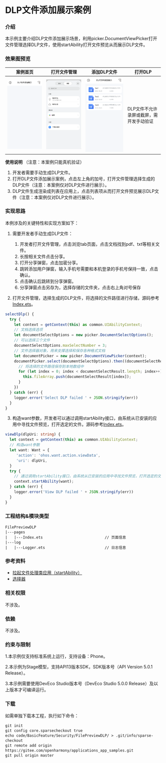 # DLP文件添加展示案例

### 介绍

本示例主要介绍DLP文件添加展示场景，利用picker.DocumentViewPicker打开文件管理选择DLP文件，使用startAbility打开文件预览从而展示DLP文件。

### 效果图预览

| 案例首页            | 打开文件管理         | 添加DLP文件                   | 打开DLP                 |
|-----------------|----------------|---------------------------|-----------------------|
| ![img_1.png](entry/src/main/resources/base/media/img_1.png) | 	![img_2.png](entry/src/main/resources/base/media/img_2.png)  | 	![img_3.png](entry/src/main/resources/base/media/img_3.png)	 | DLP文件不允许录屏或截屏，需开发手动验证 |


**使用说明**
（注意：本案例只能真机验证）
1. 开发者需要手动生成DLP文件。
2. 打开DLP文件添加展示案例，点击左上角的加号，打开文件管理选择生成的DLP文件（注意：本案例仅对DLP文件进行展示）。
3. DLP文件生成渲染成列表在应用上，点击列表项从而打开文件预览展示DLP文件（注意：本案例仅对DLP文件进行展示）。

### 实现思路

本例涉及的关键特性和实现方案如下：

1. 需要开发者手动生成DLP文件：
   1. 开发者打开文件管理，点击浏览tab页面，点击文档找到pdf、txt等相关文件。
   2. 长按相关文件点击分享。
   3. 打开分享弹窗，点击加密分享。
   4. 跳转添加用户弹窗，输入手机号需要和本机登录的手机号保持一致，点击确认。
   5. 点击确认后跳转到分享弹窗。
   6. 分享弹窗点击另存为，选择存储的文件夹，点击右上角对号保存

2. 打开文件管理，选择生成的DLP文件，将选择的文件路径进行存储，源码参考[Index.ets](./entry/src/main/ets/pages/Index.ets)。

```typescript
selectDlp() {
  try {
    let context = getContext(this) as common.UIAbilityContext;
    // 文档选择选项
    let documentSelectOptions = new picker.DocumentSelectOptions();
    // 可以选择三个文件
    documentSelectOptions.maxSelectNumber = 3;
    // 文件选择器对象，用来支撑选择和保存各种格式文档
    let documentPicker = new picker.DocumentViewPicker(context);
    documentPicker.select(documentSelectOptions).then((documentSelectResult: Array<string>) => {
      // 将选择的文件路径保存到本地数组中
      for (let index = 0; index < documentSelectResult.length; index++) {
        this.fileArray.push(documentSelectResult[index]);
      }
    })
  } catch (err) {
    logger.error('Select DLP failed ' + JSON.stringify(err))
  }
}
```

3. 构造want参数，开发者可以通过调用startAbility接口，由系统从已安装的应用中寻找文件预览，打开选定的文件。源码参考[Index.ets](./entry/src/main/ets/pages/Index.ets)。

```typescript
viewDlp(dlpUri: string) {
  let context = getContext(this) as common.UIAbilityContext;
  // 构造want参数
  let want: Want = {
     'action': 'ohos.want.action.viewData',
     'uri': dlpUri,
  }
  try {
    // 通过调用startAbility接口，由系统从已安装的应用中寻找文件预览，打开选定的文件
    context.startAbility(want);
  } catch (err) {
    logger.error('View DLP failed ' + JSON.stringify(err))
  }
}
```

### 工程结构&模块类型

   ```
FilePreviewDLP                            
|---pages 
|   |---Index.ets                            // 页面信息
|---log
|   |---Logger.ets                           // 日志信息
   ```

### 参考资料

- [拉起文件处理类应用（startAbility）](https://docs.openharmony.cn/pages/v5.1/zh-cn/application-dev/application-models/file-processing-apps-startup.md)
- [选择器](https://docs.openharmony.cn/pages/v5.1/zh-cn/application-dev/reference/apis-core-file-kit/js-apis-file-picker.md)

### 相关权限

不涉及。

### 依赖

不涉及。

### 约束与限制

1.本示例仅支持标准系统上运行，支持设备：Phone。

2.本示例为Stage模型，支持API13版本SDK，SDK版本号（API Version 5.0.1 Release）。

3.本示例需要使用DevEco Studio版本号（DevEco Studio 5.0.0 Release）及以上版本才可编译运行。

### 下载

如需单独下载本工程，执行如下命令：

```shell
git init
git config core.sparsecheckout true
echo code/BasicFeature/Security/FilePreviewDLP/ > .git/info/sparse-checkout
git remote add origin https://gitee.com/openharmony/applications_app_samples.git
git pull origin master
```
